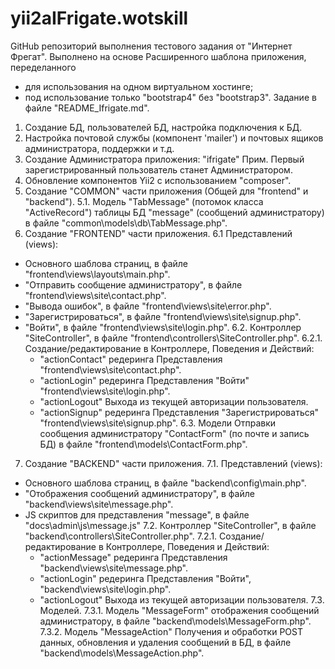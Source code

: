 # yii2aIFrigate.wotskill
  GitHub репозиторий выполнения тестового задания от "Интернет Фрегат".
  Выполнено на основе Расширенного шаблона приложения, переделанного
  - для использования на одном виртуальном хостинге;
  - под использование только "bootstrap4" без "bootstrap3".
  Задание в файле "README_Ifrigate.md".
1. Создание БД, пользователей БД, настройка подключения к БД.
2. Настройка почтовой службы (компонент 'mailer') и почтовых ящиков администратора, поддержки и т.д.
3. Создание Администратора приложения: "ifrigate"
  Прим. Первый зарегистрированный пользователь станет Администратором.
4. Обновление компонентов Yii2 с использованием "composer".
5. Создание "COMMON" части приложения (Общей для "frontend" и "backend").
5.1. Модель "TabMessage" (потомок класса "ActiveRecord") таблицы БД "message"
    (сообщений администратору) в файле "common\models\db\TabMessage.php".
6. Создание "FRONTEND" части приложения.
6.1 Представлений (views):
  - Основного шаблова страниц, в файле "frontend\views\layouts\main.php".
  - "Отправить сообщение администратору", в файле "frontend\views\site\contact.php".
  - "Вывода ошибок", в файле "frontend\views\site\error.php".
  - "Зарегистрироваться", в файле "frontend\views\site\signup.php".
  - "Войти", в файле "frontend\views\site\login.php".
6.2. Контроллер "SiteController", в файле "frontend\controllers\SiteController.php".
6.2.1. Создание/редактирование в Контроллере, Поведения и Действий:
      - "actionContact" редеринга Представления "frontend\views\site\contact.php".
      - "actionLogin" редеринга Представления "Войти" "frontend\views\site\login.php".
      - "actionLogout" Выхода из текущей авторизации пользователя.
      - "actionSignup" редеринга Представления "Зарегистрироваться" "frontend\views\site\signup.php".
6.3. Модели Отправки сообщения администратору "ContactForm" (по почте и запись БД)
      в файле "frontend\models\ContactForm.php".
7. Создание "BACKEND" части приложения.
7.1. Представлений (views):
  - Основного шаблова страниц, в файле "backend\config\main.php".
  - "Отображения сообщений администратору", в файле "backend\views\site\message.php".
  - JS скриптов для представления "message", в файле "docs\admin\js\message.js"
7.2. Контроллер "SiteController", в файле "backend\controllers\SiteController.php".
7.2.1. Создание/редактирование в Контроллере, Поведения и Действий:
      - "actionMessage" редеринга Представления "backend\views\site\message.php".
      - "actionLogin" редеринга Представления "Войти", "backend\views\site\login.php".
      - "actionLogout" Выхода из текущей авторизации пользователя.
7.3. Моделей.
7.3.1. Модель "MessageForm" отображения сообщений администратору,
      в файле "backend\models\MessageForm.php".
7.3.2. Модель "MessageAction" Получения и обработки POST данных, обновления и
      удаления сообщений в БД, в файле "backend\models\MessageAction.php".
